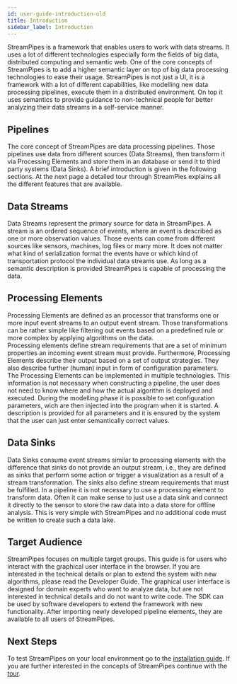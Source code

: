 ```yaml
---
id: user-guide-introduction-old
title: Introduction
sidebar_label: Introduction
---
```

StreamPipes is a framework that enables users to work with data streams.
It uses a lot of different technologies especially form the fields of big data, distributed computing and semantic web.
One of the core concepts of StreamPipes is to add a higher semantic layer on top of big data processing technologies to ease their usage.
StreamPipes is not just a UI, it is a framework with a lot of different capabilities, like modelling new data processing pipelines, execute them in a distributed environment.
On top it uses semantics to provide guidance to non-technical people for better analyzing their data streams in a self-service manner.

## Pipelines

The core concept of StreamPipes are data processing pipelines.
Those pipelines use data from different sources (Data Streams), then transform it via Processing Elements and store them in an database or send it to third party systems (Data Sinks).
A brief introduction is given in the following sections.
At the next page a detailed tour through StreamPies explains all the different features that are available.

## Data Streams

Data Streams represent the primary source for data in StreamPipes.
A stream is an ordered sequence of events, where an event is described as one or more observation values.
Those events can come from different sources like sensors, machines, log files or many more.
It does not matter what kind of serialization format the events have or which kind of transportation protocol the individual data streams use.
As long as a semantic description is provided StreamPipes is capable of processing the data.

## Processing Elements

Processing Elements are defined as an processor that transforms one or more input event streams to an output event stream. 
Those transformations can be rather simple like filtering out events based on a predefined rule or more complex by applying algorithms on the data.  
Processing elements define stream requirements that are a set of minimum properties an incoming event stream must provide. 
Furthermore, Processing Elements describe their output based on a set of output strategies.
They also describe further (human) input in form of configuration parameters.
The Processing Elements can be implemented in multiple technologies.
This information is not necessary when constructing a pipeline, the user does not need to know where and how the actual algorithm is deployed and executed.
During the modelling phase it is possible to set configuration parameters, wich are then injected into the program when it is started.
A description is provided for all parameters and it is ensured by the system that the user can just enter semantically correct values.

## Data Sinks

Data Sinks consume event streams similar to processing elements with the difference that sinks do not provide an output stream, i.e., they are defined as sinks that perform some action or trigger a visualization as a result of a stream transformation.
The sinks also define stream requirements that must be fulfilled.
In a pipeline it is not necessary to use a processing element to transform data.
Often it can make sense to just use a data sink and connect it directly to the sensor to store the raw data into a data store for offline analysis.
This is very simple with StreamPipes and no additional code must be written to create such a data lake.

## Target Audience

StreamPipes focuses on multiple target groups.
This guide is for users who interact with the graphical user interface in the browser.
If you are interested in the technical details or plan to extend the system with new algorithms, please read the Developer Guide.
The graphical user interface is designed for domain experts who want to analyze data, but are not interested in technical details and do not want to write code.
The SDK can be used by software developers to extend the framework with new functionality.
After importing newly developed pipeline elements, they are available to all users of StreamPipes.

## Next Steps

To test StreamPipes on your local environment go to the [installation guide](user-guide-installation.md).
If you are further interested in the concepts of StreamPipes continue with the [tour](user-guide-tour.md).
